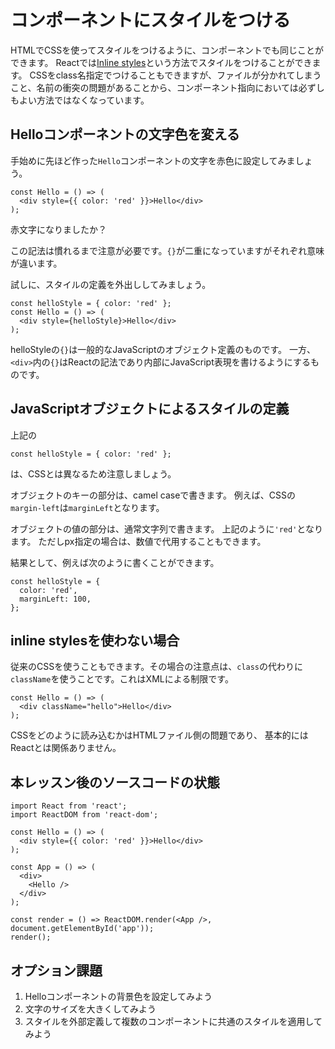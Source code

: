 # コンポーネントにスタイルをつける

HTMLでCSSを使ってスタイルをつけるように、コンポーネントでも同じことができます。
Reactでは[Inline styles](https://facebook.github.io/react/tips/inline-styles.html)という方法でスタイルをつけることができます。
CSSをclass名指定でつけることもできますが、ファイルが分かれてしまうこと、名前の衝突の問題があることから、コンポーネント指向においては必ずしもよい方法ではなくなっています。

## Helloコンポーネントの文字色を変える

手始めに先ほど作った`Hello`コンポーネントの文字を赤色に設定してみましょう。

```
const Hello = () => (
  <div style={{ color: 'red' }}>Hello</div>
);
```

赤文字になりましたか？

この記法は慣れるまで注意が必要です。`{}`が二重になっていますがそれぞれ意味が違います。

試しに、スタイルの定義を外出ししてみましょう。

```
const helloStyle = { color: 'red' };
const Hello = () => (
  <div style={helloStyle}>Hello</div>
);
```

helloStyleの`{}`は一般的なJavaScriptのオブジェクト定義のものです。
一方、`<div>`内の`{}`はReactの記法であり内部にJavaScript表現を書けるようにするものです。

## JavaScriptオブジェクトによるスタイルの定義

上記の

```
const helloStyle = { color: 'red' };
```

は、CSSとは異なるため注意しましょう。

オブジェクトのキーの部分は、camel caseで書きます。
例えば、CSSの`margin-left`は`marginLeft`となります。

オブジェクトの値の部分は、通常文字列で書きます。
上記のように`'red'`となります。
ただしpx指定の場合は、数値で代用することもできます。

結果として、例えば次のように書くことができます。

```
const helloStyle = {
  color: 'red',
  marginLeft: 100,
};
```

## inline stylesを使わない場合

従来のCSSを使うこともできます。その場合の注意点は、`class`の代わりに`className`を使うことです。これはXMLによる制限です。

```
const Hello = () => (
  <div className="hello">Hello</div>
);
```

CSSをどのように読み込むかはHTMLファイル側の問題であり、
基本的にはReactとは関係ありません。

## 本レッスン後のソースコードの状態

```
import React from 'react';
import ReactDOM from 'react-dom';

const Hello = () => (
  <div style={{ color: 'red' }}>Hello</div>
);

const App = () => (
  <div>
    <Hello />
  </div>
);

const render = () => ReactDOM.render(<App />, document.getElementById('app'));
render();
```

## オプション課題

1. Helloコンポーネントの背景色を設定してみよう
2. 文字のサイズを大きくしてみよう
3. スタイルを外部定義して複数のコンポーネントに共通のスタイルを適用してみよう
